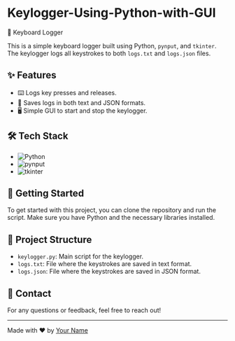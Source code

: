 # Keylogger-Using-Python-with-GUI

🎹 Keyboard Logger

This is a simple keyboard logger built using Python, `pynput`, and `tkinter`. The keylogger logs all keystrokes to both `logs.txt` and `logs.json` files.

## ✨ Features

- ⌨️ Logs key presses and releases.
- 📄 Saves logs in both text and JSON formats.
- 🖥️ Simple GUI to start and stop the keylogger.

## 🛠️ Tech Stack

- ![Python](https://img.shields.io/badge/Python-3776AB?style=for-the-badge&logo=python&logoColor=white)
- ![pynput](https://img.shields.io/badge/pynput-3776AB?style=for-the-badge&logo=python&logoColor=white)
- ![tkinter](https://img.shields.io/badge/tkinter-3776AB?style=for-the-badge&logo=python&logoColor=white)

## 🚀 Getting Started

To get started with this project, you can clone the repository and run the script. Make sure you have Python and the necessary libraries installed.

## 📂 Project Structure

- `keylogger.py`: Main script for the keylogger.
- `logs.txt`: File where the keystrokes are saved in text format.
- `logs.json`: File where the keystrokes are saved in JSON format.



## 💬 Contact

For any questions or feedback, feel free to reach out!

---

Made with ❤️ by [Your Name](https://github.com/kaushikp020603)
